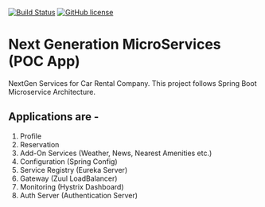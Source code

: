 [![Build Status](https://travis-ci.org/prithwish24/nextgen-services.svg?branch=master)](https://travis-ci.org/prithwish24/nextgen-services)
[![GitHub license](https://img.shields.io/badge/License-GPL%20v3.0-blue.svg)](https://github.com/prithwish24/nextgen-services/blob/master/LICENSE)

# Next Generation MicroServices (POC App)
NextGen Services for Car Rental Company. This project follows Spring Boot Microservice Architecture.

## Applications are -

1. Profile 
2. Reservation
3. Add-On Services (Weather, News, Nearest Amenities etc.)
4. Configuration (Spring Config)
5. Service Registry (Eureka Server)
6. Gateway (Zuul LoadBalancer)
7. Monitoring (Hystrix Dashboard)
8. Auth Server (Authentication Server)
